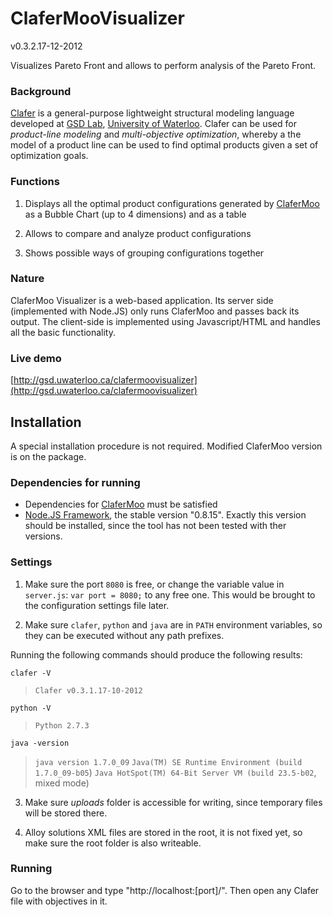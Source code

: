 ClaferMooVisualizer
===================
v0.3.2.17-12-2012

Visualizes Pareto Front and allows to perform analysis of the Pareto Front.

### Background

[Clafer](http://clafer.org) is a general-purpose lightweight structural modeling language developed at [GSD Lab](http://gsd.uwaterloo.ca/), [University of Waterloo](http://uwaterloo.ca). Clafer can be used for *product-line modeling* and *multi-objective optimization*, whereby a the model of a product line can be used to find optimal products given a set of optimization goals. 

### Functions

1. Displays all the optimal product configurations generated by [ClaferMoo](https://github.com/gsdlab/claferMooStandalone) as a Bubble Chart (up to 4 dimensions) and as a table

2. Allows to compare and analyze product configurations

3. Shows possible ways of grouping configurations together  

### Nature

ClaferMoo Visualizer is a web-based application. Its server side (implemented with Node.JS) only runs ClaferMoo and passes back its output.
The client-side is implemented using Javascript/HTML and handles all the basic functionality.

### Live demo

[http://gsd.uwaterloo.ca/clafermoovisualizer](http://gsd.uwaterloo.ca/clafermoovisualizer)

Installation
------------

A special installation procedure is not required. Modified ClaferMoo version is on the package.

### Dependencies for running

* Dependencies for [ClaferMoo](https://github.com/gsdlab/claferMooStandalone) must be satisfied
* [Node.JS Framework](http://nodejs.org/download/), the stable version "0.8.15". Exactly this version should be installed, since the tool has not been tested with ther versions.

### Settings

1. Make sure the port `8080` is free, or change the variable value in `server.js`:
`var port = 8080;` to any free one. This would be brought to the configuration settings file later.

2. Make sure `clafer`, `python` and `java` are in `PATH` environment variables, so they can be executed without any path prefixes.

Running the following commands should produce the following results:

`clafer -V` 

> `Clafer v0.3.1.17-10-2012`

`python -V`

> `Python 2.7.3`

`java -version`

> `java version 1.7.0_09`
> `Java(TM) SE Runtime Environment (build 1.7.0_09-b05`)
> `Java HotSpot(TM) 64-Bit Server VM (build 23.5-b02`, mixed mode)


3. Make sure *uploads* folder is accessible for writing, since temporary files will be stored there.

4. Alloy solutions XML files are stored in the root, it is not fixed yet, so make sure the root folder is also writeable.

### Running

Go to the browser and type "http://localhost:[port]/". Then open any Clafer file with objectives in it.